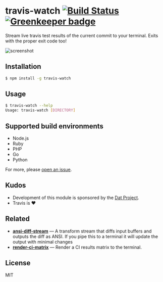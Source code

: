 
# travis-watch [![Build Status](https://travis-ci.org/juliangruber/travis-watch.svg?branch=master)](https://travis-ci.org/juliangruber/travis-watch) [![Greenkeeper badge](https://badges.greenkeeper.io/juliangruber/travis-watch.svg)](https://greenkeeper.io/)

Stream live travis test results of the current commit to your terminal. Exits with the proper exit code too!

![screenshot](screenshot.png)

## Installation

```bash
$ npm install -g travis-watch
```

## Usage

```bash
$ travis-watch --help
Usage: travis-watch [DIRECTORY]
```

## Supported build environments

- Node.js
- Ruby
- PHP
- Go
- Python

For more, please [open an issue](https://github.com/juliangruber/travis-watch/issues/new).

## Kudos

- Development of this module is sponsored by the [Dat Project](https://datproject.org/).
- Travis is :heart:

## Related

- __[ansi-diff-stream](https://github.com/mafintosh/ansi-diff-stream)__ &mdash; A transform stream that diffs input buffers and outputs the diff as ANSI. If you pipe this to a terminal it will update the output with minimal changes
- __[render-ci-matrix](https://github.com/juliangruber/render-ci-matrix)__ &mdash; Render a CI results matrix to the terminal.

## License

MIT

